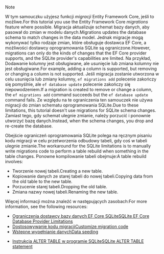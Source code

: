
> [!NOTE]
> <span data-ttu-id="ca772-101">W tym samouczku użyjesz funkcji *migracji* Entity Framework Core, jeśli to możliwe.</span><span class="sxs-lookup"><span data-stu-id="ca772-101">For this tutorial you use the Entity Framework Core *migrations* feature where possible.</span></span> <span data-ttu-id="ca772-102">Migracja aktualizuje schemat bazy danych, aby pasował do zmian w modelu danych.</span><span class="sxs-lookup"><span data-stu-id="ca772-102">Migrations updates the database schema to match changes in the data model.</span></span> <span data-ttu-id="ca772-103">Jednak migracje mogą wykonywać tylko rodzaje zmian, które obsługuje dostawca EF Core, a możliwości dostawcy oprogramowania SQLite są ograniczone.</span><span class="sxs-lookup"><span data-stu-id="ca772-103">However, migrations can only do the kinds of changes that the EF Core provider supports, and the SQLite provider's capabilities are limited.</span></span> <span data-ttu-id="ca772-104">Na przykład, Dodawanie kolumny jest obsługiwane, ale usunięcie lub zmiana kolumny nie jest obsługiwane.</span><span class="sxs-lookup"><span data-stu-id="ca772-104">For example, adding a column is supported, but removing or changing a column is not supported.</span></span> <span data-ttu-id="ca772-105">Jeśli migracja zostanie utworzona w celu usunięcia lub zmiany kolumny, `ef migrations add` polecenie zakończy się pomyślnie, ale `ef database update` polecenie zakończy się niepowodzeniem.</span><span class="sxs-lookup"><span data-stu-id="ca772-105">If a migration is created to remove or change a column, the `ef migrations add` command succeeds but the `ef database update` command fails.</span></span> <span data-ttu-id="ca772-106">Ze względu na te ograniczenia ten samouczek nie używa migracji do zmian schematu oprogramowania SQLite.</span><span class="sxs-lookup"><span data-stu-id="ca772-106">Due to these limitations, this tutorial doesn't use migrations for SQLite schema changes.</span></span> <span data-ttu-id="ca772-107">Zamiast tego, gdy schemat ulegnie zmianie, należy porzucić i ponownie utworzyć bazę danych.</span><span class="sxs-lookup"><span data-stu-id="ca772-107">Instead, when the schema changes, you drop and re-create the database.</span></span>
>
><span data-ttu-id="ca772-108">Obejście ograniczeń oprogramowania SQLite polega na ręcznym pisaniu kodu migracji w celu przetworzenia odbudowy tabeli, gdy coś w tabeli ulegnie zmianie.</span><span class="sxs-lookup"><span data-stu-id="ca772-108">The workaround for the SQLite limitations is to manually write migrations code to perform a table rebuild when something in the table changes.</span></span> <span data-ttu-id="ca772-109">Ponowne kompilowanie tabeli obejmuje:</span><span class="sxs-lookup"><span data-stu-id="ca772-109">A table rebuild involves:</span></span>
>
>* <span data-ttu-id="ca772-110">Tworzenie nowej tabeli.</span><span class="sxs-lookup"><span data-stu-id="ca772-110">Creating a new table.</span></span>
>* <span data-ttu-id="ca772-111">Kopiowanie danych ze starej tabeli do nowej tabeli.</span><span class="sxs-lookup"><span data-stu-id="ca772-111">Copying data from the old table to the new table.</span></span>
>* <span data-ttu-id="ca772-112">Porzucenie starej tabeli.</span><span class="sxs-lookup"><span data-stu-id="ca772-112">Dropping the old table.</span></span>
>* <span data-ttu-id="ca772-113">Zmiana nazwy nowej tabeli.</span><span class="sxs-lookup"><span data-stu-id="ca772-113">Renaming the new table.</span></span>
>
><span data-ttu-id="ca772-114">Więcej informacji można znaleźć w następujących zasobach:</span><span class="sxs-lookup"><span data-stu-id="ca772-114">For more information, see the following resources:</span></span>
>
> * [<span data-ttu-id="ca772-115">Ograniczenia dostawcy bazy danych EF Core SQLite</span><span class="sxs-lookup"><span data-stu-id="ca772-115">SQLite EF Core Database Provider Limitations</span></span>](/ef/core/providers/sqlite/limitations)
> * [<span data-ttu-id="ca772-116">Dostosowywanie kodu migracji</span><span class="sxs-lookup"><span data-stu-id="ca772-116">Customize migration code</span></span>](/ef/core/managing-schemas/migrations/#customize-migration-code)
> * [<span data-ttu-id="ca772-117">Wstępne wypełnianie danych</span><span class="sxs-lookup"><span data-stu-id="ca772-117">Data seeding</span></span>](/ef/core/modeling/data-seeding)
  * [<span data-ttu-id="ca772-118">Instrukcja ALTER TABLE w programie SQLite</span><span class="sxs-lookup"><span data-stu-id="ca772-118">SQLite ALTER TABLE statement</span></span>](https://sqlite.org/lang_altertable.html)